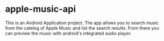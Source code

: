 # apple-music-api

This is an Android Application project. The app allows you to search music from the catelog of Apple Music and list the search results. From there you can preview the music with android's integrated audio player.
